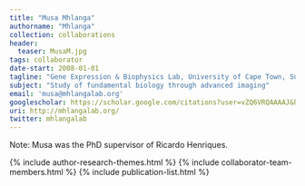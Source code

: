 ```yaml
---
title: "Musa Mhlanga"
authorname: "Mhlanga"
collection: collaborations
header:
  teaser: MusaM.jpg
tags: collaborator
date-start: 2008-01-01
tagline: "Gene Expression & Biophysics Lab, University of Cape Town, South Africa"
subject: "Study of fundamental biology through advanced imaging"
email: 'musa@mhlangalab.org'
googlescholar: https://scholar.google.com/citations?user=vZQ6VRQAAAAJ&hl=en
uri: http://mhlangalab.org/
twitter: mhlangalab
---
```

<p align= "justify">
Note: Musa was the PhD supervisor of Ricardo Henriques.

{% include author-research-themes.html %}
{% include collaborator-team-members.html %}
{% include publication-list.html %}

